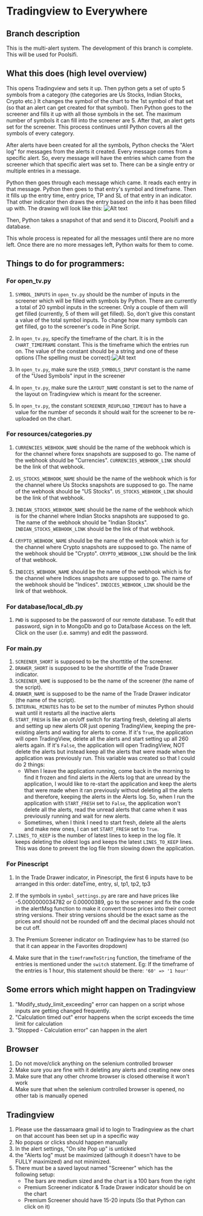 
# Tradingview to Everywhere

## Branch description
This is the multi-alert system. The development of this branch is complete. This will be used for Poolsifi.

## What this does (high level overview)
This opens Tradingview and sets it up. Then python gets a set of upto 5 symbols from a category (the categories are Us Stocks, Indian Stocks, Crypto etc.) It changes the symbol of the chart to the 1st symbol of that set (so that an alert can get created for that symbol). Then Python goes to the screener and fills it up with all those symbols in the set. The maximum number of symbols it can fill into the screener are 5. After that, an alert gets set for the screener. This process continues until Python covers all the symbols of every category.

After alerts have been created for all the symbols, Python checks the "Alert log" for messages from the alerts it created. Every message comes from a specific alert. So, every message will have the entries which came from the screener which that specific alert was set to. There can be a single entry or multiple entries in a message.

Python then goes through each message which came. It reads each entry in that message. Python then goes to that entry's symbol and timeframe. Then it fills up the entry time, entry price, TP and SL of that entry in an indicator. That other indicator then draws the entry based on the info it has been filled up with. The drawing will look like this: ![Alt text](media/entry-drawing.png) 

Then, Python takes a snapshot of that and send it to Discord, Poolsifi and a database.

This whole process is repeated for all the messages until there are no more left. Once there are no more messages left, Python waits for them to come.

## Things to do for programmers:

### For open_tv.py
1. `SYMBOL_INPUTS` in `open_tv.py` should be the number of inputs in the screener which will be filled with symbols by Python. There are currently a total of 20 symbol inputs in the screener. Only a couple of them will get filled (currently, 5 of them will get filled). So, don't give this constant a value of the total symbol inputs. To change how many symbols can get filled, go to the screener's code in Pine Script.

2. In `open_tv.py`, specify the timeframe of the chart. It is in the `CHART_TIMEFRAME` constant. This is the timeframe which the entries run on. The value of the constant should be a string and one of these options (The spelling must be correct):![Alt text](media/chart-tf.png) 

4. In `open_tv.py`, make sure the `USED_SYMBOLS_INPUT` constant is the name of the "Used Symbols" input in the screener

5. In `open_tv.py`, make sure the `LAYOUT_NAME` constant is set to the name of the layout on Tradingview which is meant for the screener.

6. In `open_tv.py`, the constant `SCREENER_REUPLOAD_TIMEOUT` has to have a value for the number of seconds it should wait for the screener to be re-uploaded on the chart. 

### For resources/categories.py
1. `CURRENCIES_WEBHOOK_NAME` should be the name of the webhook which is for the channel where forex snapshots are supposed to go. The name of the webhook should be "Currencies". `CURRENCIES_WEBHOOK_LINK` should be the link of that webhook.

2. `US_STOCKS_WEBHOOK_NAME` should be the name of the webhook which is for the channel where Us Stocks snapshots are supposed to go. The name of the webhook should be "US Stocks". `US_STOCKS_WEBHOOK_LINK` should be the link of that webhook.

3. `INDIAN_STOCKS_WEBHOOK_NAME` should be the name of the webhook which is for the channel where Indian Stocks snapshots are supposed to go. The name of the webhook should be "Indian Stocks". `INDIAN_STOCKS_WEBHOOK_LINK` should be the link of that webhook.

4. `CRYPTO_WEBHOOK_NAME` should be the name of the webhook which is for the channel where Crypto snapshots are supposed to go. The name of the webhook should be "Crypto". `CRYPTO_WEBHOOK_LINK` should be the link of that webhook.

5. `INDICES_WEBHOOK_NAME` should be the name of the webhook which is for the channel where Indices snapshots are supposed to go. The name of the webhook should be "Indices". `INDICES_WEBHOOK_LINK` should be the link of that webhook.

### For database/local_db.py
1. `PWD` is supposed to be the password of our remote database. To edit that password, sign in to MongoDb and go to Data/base Access on the left. Click on the user (i.e. sammy) and edit the password.

### For main.py
1. `SCREENER_SHORT` is supposed to be the shorttitle of the screener.
2. `DRAWER_SHORT` is supposed to be the shorttitle of the Trade Drawer indicator.
3. `SCREENER_NAME` is supposed to be the name of the screener (the name of the script).
4. `DRAWER_NAME` is supposed to be the name of the Trade Drawer indicator (the name of the script).
5. `INTERVAL_MINUTES` has to be set to the number of minutes Python should wait until it restarts all the inactive alerts
6. `START_FRESH` is like an on/off switch for starting fresh, deleting all alerts and setting up new alerts OR just opening TradingView, keeping the pre-existing alerts and waiting for alerts to come. If it's `True`, the application will open TradingView, delete all the alerts and start setting up all 260 alerts again. If it's `False`, the application will open TradingView, NOT delete the alerts but instead keep all the alerts that were made when the application was previously run. This variable was created so that I could do 2 things:
    - When I leave the application running, come back in the morning to find it frozen and find alerts in the Alerts log that are unread by the application, I would like to re-start the application and keep the alerts that were made when it ran previously without deleting all the alerts and therefore, keeping the alerts in the Alerts log. So, when I run the application with `START_FRESH` set to `False`, the application won't delete all the alerts, read the unread alerts that came when it was previously running and wait for new alerts.
    - Sometimes, when I think I need to start fresh, delete all the alerts and make new ones, I can set `START_FRESH` set to `True`.
7. `LINES_TO_KEEP` is the number of latest lines to keep in the log file. It keeps deleting the oldest logs and keeps the latest `LINES_TO_KEEP` lines. This was done to prevent the log file from slowing down the application.

### For Pinescript
1. In the Trade Drawer indicator, in Pinescript, the first 6 inputs have to be arranged in this order: dateTime, entry, sl, tp1, tp2, tp3

2. If the symbols in `symbol_settings.py` are rare and have prices like -5.0000000034782 or 0.00000389, go to the screener and fix the code in the alertMsg function to make it convert those prices into their correct string versions. Their string versions should be the exact same as the prices and should not be rounded off and the decimal places should not be cut off.

3. The Premium Screener indicator on Tradingview has to be starred (so that it can appear in the Favorites dropdown)

4. Make sure that in the `timeframeToString` function, the timeframe of the entries is mentioned under the `switch` statement. Eg: If the timeframe of the entries is 1 hour, this statement should be there: `'60' => '1 hour'`

## Some errors which might happen on Tradingview
1. "Modify_study_limit_exceeding" error can happen on a script whose inputs are getting changed frequently. 
2. "Calculation timed out" error happens when the script exceeds the time limit for calculation
3. "Stopped - Calculation error" can happen in the alert

## Browser
1. Do not move/click anything on the selenium controlled browser
2. Make sure you are fine with it deleting any alerts and creating new ones
3. Make sure that any other chrome browser is closed otherwise it won't work
4. Make sure that when the selenium controlled browser is opened, no other tab is manually opened

## Tradingview
1. Please use the dassamaara gmail id to login to Tradingview as the chart on that account has been set up in a specific way
2. No popups or clicks should happen manually
3. In the alert settings, "On site Pop up" is unticked
4. the "Alerts log" must be maximized (although it doesn't have to be FULLY maximized) and not minimized. 
5. There must be a saved layout named "Screener" which has the following setup:
    - The bars are medium sized and the chart is a 100 bars from the right 
    - Premium Screener indicator & Trade Drawer indicator should be on the chart
    - Premium Screener should have 15-20 inputs (So that Python can click on it)
    

